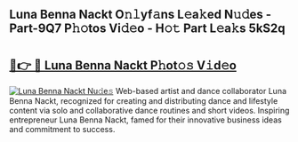 ## Luna Benna Nackt O𝚗𝚕yf𝚊ns L𝚎a𝚔ed N𝚞𝚍es - Part-9Q7 P𝚑𝚘tos Vi𝚍𝚎o - H𝚘𝚝 Part L𝚎a𝚔s 5kS2q

# <h2><a href="http://kf60mdf.oniu.top/?m=Luna+Benna+Nackt">🔗👉 🔴 Luna Benna Nackt P𝚑ot𝚘𝚜 V𝚒d𝚎o</a></h2>

[![Luna Benna Nackt Nu𝚍e𝚜](https://i.imgur.com/0qMVB7G.gif)](http://kf60mdf.oniu.top/?m=Luna+Benna+Nackt)
Web-based artist and dance collaborator Luna Benna Nackt, recognized for creating and distributing dance and lifestyle content via solo and collaborative dance routines and short videos. Inspiring entrepreneur Luna Benna Nackt, famed for their innovative business ideas and commitment to success.  
